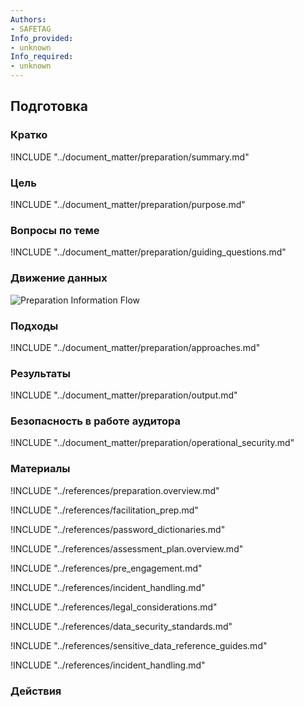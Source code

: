 ```yaml
---
Authors:
- SAFETAG
Info_provided:
- unknown
Info_required:
- unknown
---
```


## Подготовка

### Кратко
!INCLUDE "../document_matter/preparation/summary.md"

### Цель
!INCLUDE "../document_matter/preparation/purpose.md"

### Вопросы по теме
!INCLUDE "../document_matter/preparation/guiding_questions.md"

### Движение данных
![Preparation Information Flow](images/info_flows/preparation.svg)

### Подходы
!INCLUDE "../document_matter/preparation/approaches.md"

### Результаты
!INCLUDE "../document_matter/preparation/output.md"

### Безопасность в работе аудитора
!INCLUDE "../document_matter/preparation/operational_security.md"

### Материалы
<div class="greybox">
!INCLUDE "../references/preparation.overview.md"

!INCLUDE "../references/facilitation_prep.md"

!INCLUDE "../references/password_dictionaries.md"

!INCLUDE "../references/assessment_plan.overview.md"

!INCLUDE "../references/pre_engagement.md"

!INCLUDE "../references/incident_handling.md"

!INCLUDE "../references/legal_considerations.md"

!INCLUDE "../references/data_security_standards.md"

!INCLUDE "../references/sensitive_data_reference_guides.md"

!INCLUDE "../references/incident_handling.md"

</div>

### Действия